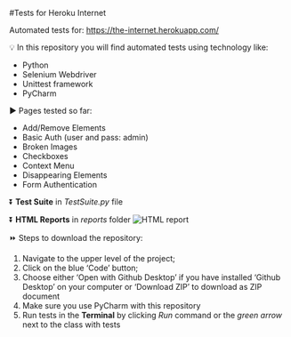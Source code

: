 #Tests for Heroku Internet

Automated tests for: https://the-internet.herokuapp.com/

💡 In this repository you will find automated tests using technology like:
* Python
* Selenium Webdriver 
* Unittest framework 
* PyCharm

▶️ Pages tested so far:
* Add/Remove Elements
* Basic Auth (user and pass: admin)
* Broken Images
* Checkboxes
* Context Menu
* Disappearing Elements
* Form Authentication

⏬
**Test Suite** in _TestSuite.py_ file

⏬
**HTML Reports** in _reports_ folder
![HTML report](https://user-images.githubusercontent.com/70057309/172043988-fbcdc6bd-c59d-4623-9c91-4f2ac03ba250.JPG)

⏩ Steps to download the repository:
1. Navigate to the upper level of the project;
2. Click on the blue ‘Code’ button;
3. Choose either ‘Open with Github Desktop’ if you have installed ‘Github Desktop’ on your computer or ‘Download ZIP’ to download as ZIP document
4. Make sure you use PyCharm with this repository
5. Run tests in the **Terminal** by clicking _Run_ command or the _green arrow_ next to the class with tests 
